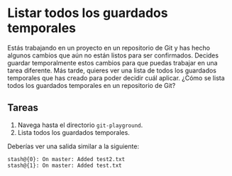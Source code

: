 # Listar todos los guardados temporales

Estás trabajando en un proyecto en un repositorio de Git y has hecho algunos cambios que aún no están listos para ser confirmados. Decides guardar temporalmente estos cambios para que puedas trabajar en una tarea diferente. Más tarde, quieres ver una lista de todos los guardados temporales que has creado para poder decidir cuál aplicar. ¿Cómo se lista todos los guardados temporales en un repositorio de Git?

## Tareas

1. Navega hasta el directorio `git-playground`.
2. Lista todos los guardados temporales.

Deberías ver una salida similar a la siguiente:

```
stash@{0}: On master: Added test2.txt
stash@{1}: On master: Added test.txt
```
